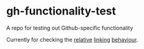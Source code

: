 # gh-functionality-test
A repo for testing out Github-specific functionality

Currently for checking the [relative](dirA) [linking](dirA/dirB)
[behaviour](dirA/helloworld.sh).
